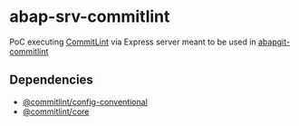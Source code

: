 # abap-srv-commitlint
PoC executing [CommitLint](https://commitlint.js.org) via Express server
meant to be used in [abapgit-commitlint](https://github.com/rayatus/abapgit-commitlint)

## Dependencies
* [@commitlint/config-conventional](https://www.npmjs.com/package/@commitlint/config-conventional)
* [@commitlint/core](https://www.npmjs.com/package/@commitlint/core)
